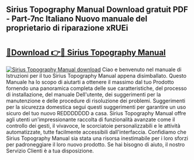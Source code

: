 ## Sirius Topography Manual Download gratuit PDF - Part-7nc Italiano Nuovo manuale del proprietario di riparazione xRUEi

# <h2><a href="http://dfgvdg.blite.top/?on=Sirius+Topography+Manual">🔗Download 👉🔴 Sirius Topography Manual</a></h2>

[![Sirius Topography Manual download](https://i.imgur.com/lujVjoI.png)](http://dfgvdg.blite.top/?on=Sirius+Topography+Manual)
Ciao e benvenuto nel manuale di Istruzioni per il tuo Sirius Topography Manual appena disimballato. Questo Manuale ha lo scopo di aiutarti a ottenere il massimo dal tuo Prodotto fornendo una panoramica completa delle sue caratteristiche, del processo di installazione, del manuale Dell'utente, dei suggerimenti per la manutenzione e delle procedure di risoluzione dei problemi. Suggerimenti per la sicurezza domestica segui questi suggerimenti per garantire un uso sicuro del tuo nuovo REDDDDDDD a casa. Sirius Topography Manual offre agli utenti un'impressionante raccolta di funzionalità avanzate come il controllo dei gesti, il vivavoce, le scorciatoie personalizzabili e le attività automatizzate, tutte facilmente accessibili dall'interfaccia. Confidiamo che Sirius Topography Manual sia stata una risorsa inestimabile per i loro sforzi per padroneggiare il loro nuovo prodotto. Se hai bisogno di aiuto, il nostro Servizio Clienti è a tua disposizione.
